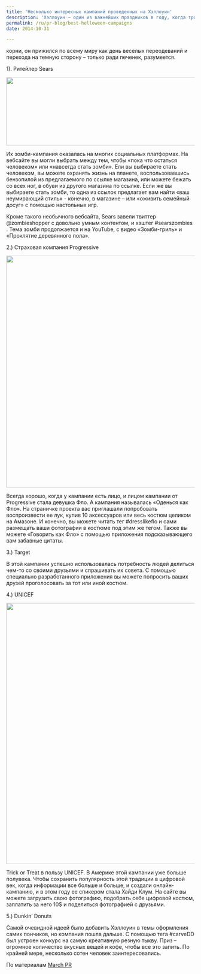 ```yaml
---
title: 'Несколько интересных кампаний проведенных на Хэллоуин'
description: 'Хэллоуин – один из важнейших праздников в году, когда традиционно активизируются PR и маркетинг. Несмотря на свои христианские корни, он прижился по всему миру как день веселых переодеваний и перехода на темную сторону – только ради печенек, разумеется. 1). Ритейлер Sears'
permalink: /ru/pr-blog/best-helloween-campaigns
date: 2014-10-31

---
```


корни, он прижился по всему миру как день веселых переодеваний и перехода на темную сторону – только ради печенек, разумеется.

1). Ритейлер Sears

<img src="{{ site.assets }}/upload/sears_banner.jpg" alt="" class="post__img" width="580" height="182">

Их зомби-кампания оказалась на многих социальных платформах. На вебсайте вы могли выбрать между тем, чтобы «пока что остаться человеком» или «навсегда стать зомби». Ели вы выбираете стать человеком, вы можете охранять жизнь на планете, воспользовавшись бензопилой из предлагаемого по ссылке магазина, или можете бежать со всех ног, в обуви из другого магазина по ссылке. Если же вы выбираете стать зомби, то одна из ссылок предлагает вам найти «ваш неумирающий стиль» - конечно, в магазине – или «оживить семейный досуг» с помощью настольных игр.

Кроме такого необычного вебсайта, Sears завели твиттер @zombieshopper с довольно умным контентом, и хэштег   #searszombies . Тема зомби продолжается и на YouTube, с видео «Зомби-гриль» и «Проклятие деревянного пола».

2.) Страховая компания Progressive

<img src="{{ site.assets }}/upload/DLF_in-article_image2.png" alt="" class="post__img" width="580" height="618">

Всегда хорошо, когда у кампании есть лицо, и лицом кампании от Progressive стала девушка Фло. А кампания называлась «Оденься как Фло». На страничке проекта вас приглашали попробовать воспроизвести ее лук, купив 10 аксессуаров или весь костюм целиком на Амазоне. И конечно, вы можете читать тег #dresslikeflo  и сами размещать ваши фотографии в костюме под этим же тегом. Также вы можете «Говорить как Фло» с помощью приложения подсказывающего вам забавные цитаты.

3.) Target

В этой кампании успешно использовалась потребность людей делиться чем-то со своими друзьями и спрашивать их совета. С помощью специально разработанного приложения вы можете попросить ваших друзей проголосовать за тот или иной костюм.

4.) UNICEF

<img src="{{ site.assets }}/upload/UNICEF3.png" alt="" class="post__img" width="580" height="696">

Trick or Treat в пользу  UNICEF. В Америке этой кампании уже больше полувека. Чтобы сохранить популярность этой традиции в цифровой век, когда информации все больше и больше, и создали онлайн-кампанию, и в этом году ее спикером стала Хайди Клум. На сайте вы можете загрузить свою фотографию, подобрать себе цифровой костюм, заплатить за него 10$ и поделиться фотографией с друзьями.

5.) Dunkin’ Donuts

Самой очевидной идеей было добавить Хэллоуин в темы оформления самих пончиков, но компания пошла дальше. С помощью тега #carveDD был устроен конкурс на самую креативную резную тыкву. Приз – огромное количество вкусных вещей и кофе, чтобы все это запить. По крайней мере, несколько сотен человек заинтересовались.

По материалам <a href="https://www.marchpr.com/blog/2011/10/social-media-slayers-top-halloween-campaigns/">March PR </a>

